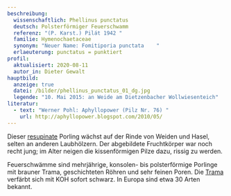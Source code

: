 ```yaml
---
beschreibung:
  wissenschaftlich: Phellinus punctatus
  deutsch: Polsterförmiger Feuerschwamm
  referenz: "(P. Karst.) Pilát 1942 "
  familie: Hymenochaetaceae
  synonym: "Neuer Name: Fomitiporia punctata    "
  erlaeuterung: punctatus = punktiert
profil:
  aktualisiert: 2020-08-11
  autor_in: Dieter Gewalt
hauptbild:
  anzeige: true
  datei: /bilder/phellinus_punctatus_01_dg.jpg
  legende: "10. Mai 2015: an Weide am Dietzenbacher Wollwiesenteich"
literatur:
  - text: "Werner Pohl: Aphyllopower (Pilz Nr. 76) "
    url: http://aphyllopower.blogspot.com/2010/05/
---
```

Dieser [resupinate](resupinat "Glossar") Porling wächst auf der Rinde von Weiden und Hasel, selten an anderen Laubhölzern. Der abgebildete Fruchtkörper war noch recht jung; im Alter neigen die kissenförmigen Pilze dazu, rissig zu werden.

Feuerschwämme sind mehrjährige, konsolen- bis polsterförmige Porlinge mit brauner Trama, geschichteten Röhren und sehr feinen Poren. Die [Trama](Trama "Glossar") verfärbt sich mit KOH sofort schwarz. In Europa sind etwa 30 Arten bekannt.
